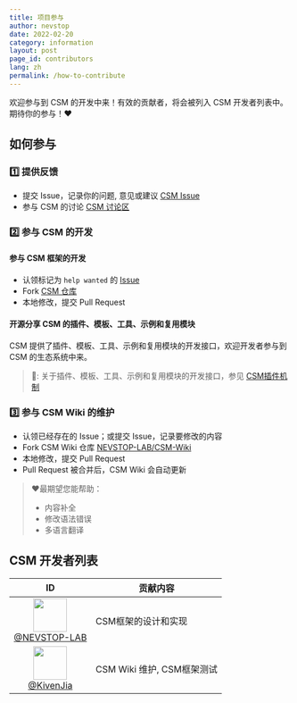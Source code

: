 ```yaml
---
title: 项目参与
author: nevstop
date: 2022-02-20
category: information
layout: post
page_id: contributors
lang: zh
permalink: /how-to-contribute
---
```


<!-- Contributors 页面(md-page[√]) - English[100%] | Chinese [100%]
- [x] 如何参与到项目中来
- [x] 项目的贡献者列表
 -->

欢迎参与到 CSM 的开发中来！有效的贡献者，将会被列入 CSM 开发者列表中。期待你的参与！:heart:

## 如何参与

### :one: 提供反馈

- 提交 Issue，记录你的问题, 意见或建议 [CSM Issue](https://github.com/NEVSTOP-LAB/Communicable-State-Machine/issues)
- 参与 CSM 的讨论 [CSM 讨论区](https://github.com/NEVSTOP-LAB/Communicable-State-Machine/discussions)

### :two: 参与 CSM 的开发

#### 参与 CSM 框架的开发

- 认领标记为 `help wanted` 的  [Issue](https://github.com/NEVSTOP-LAB/Communicable-State-Machine/issues?q=is%3Aissue+is%3Aopen+label%3A%22help+wanted%22)
- Fork [CSM 仓库](https://github.com/NEVSTOP-LAB/Communicable-State-Machine)
- 本地修改，提交 Pull Request

#### 开源分享 CSM 的插件、模板、工具、示例和复用模块

CSM 提供了插件、模板、工具、示例和复用模块的开发接口，欢迎开发者参与到 CSM 的生态系统中来。

> 🔗:
> 关于插件、模板、工具、示例和复用模块的开发接口，参见 [CSM插件机制](https://nevstop-lab.github.io/CSM-Wiki/2024-01-01-csm-plugin-system.html)
>

### :three: 参与 CSM Wiki 的维护

- 认领已经存在的 Issue；或提交 Issue，记录要修改的内容
- Fork CSM Wiki 仓库 [NEVSTOP-LAB/CSM-Wiki](https://github.com/NEVSTOP-LAB/CSM-Wiki)
- 本地修改，提交 Pull Request
- Pull Request 被合并后，CSM Wiki 会自动更新

>
> :heart:最期望您能帮助：
>
> - 内容补全
> - 修改语法错误
> - 多语言翻译
>

## CSM 开发者列表

|                                                                     ID                                                                     | 贡献内容                   |
|:----------------------------------------------------------------------------------------------------------------------------------------------:|------------------------|
| [<img src="https://avatars.githubusercontent.com/u/8196752?v=4"  width="60px" height="60px"><br/>@NEVSTOP-LAB](https://github.com/NEVSTOP-LAB) | CSM框架的设计和实现        |
| [<img src="https://avatars.githubusercontent.com/u/28539123?v=4"  width="60px" height="60px"><br/>@KivenJia](https://github.com/KivenJia)  | CSM Wiki 维护, CSM框架测试 |
